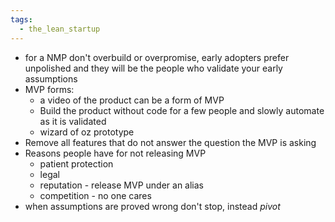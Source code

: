 ```yaml
---
tags:
  - the_lean_startup
---
```

- for a NMP don't overbuild or overpromise, early adopters prefer unpolished and they will be the people who validate your early assumptions
- MVP forms:
	- a video of the product can be a form of MVP
	- Build the product without code for a few people and slowly automate as it is validated
	- wizard of oz prototype
- Remove all features that do not answer the question the MVP is asking
- Reasons people have for not releasing MVP
	- patient protection
	- legal
	- reputation - release MVP under an alias 
	- competition - no one cares 
- when assumptions are proved wrong don't stop, instead *pivot*